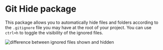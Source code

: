 # Git Hide package

This package allows you to automatically hide files and folders according to the `.gitignore` file you may have at the root of your project.
You can use `ctrl+h` to toggle the visibility of the ignored files.

![difference between ignored files shown and hidden](http://puu.sh/jcK3X/a7ff308be7.png)
